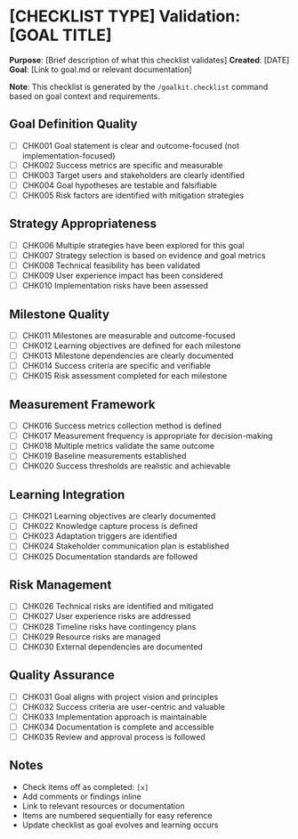 # [CHECKLIST TYPE] Validation: [GOAL TITLE]

**Purpose**: [Brief description of what this checklist validates]
**Created**: [DATE]
**Goal**: [Link to goal.md or relevant documentation]

**Note**: This checklist is generated by the `/goalkit.checklist` command based on goal context and requirements.

<!--
  ============================================================================
  IMPORTANT: The checklist items below are SAMPLE ITEMS for illustration only.

  The /goalkit.checklist command MUST replace these with actual items based on:
  - User's specific checklist request
  - Goal requirements from goal.md
  - Strategy context from strategies.md
  - Milestone definitions from milestones.md

  DO NOT keep these sample items in the generated checklist file.
  ============================================================================
-->

## Goal Definition Quality

- [ ] CHK001 Goal statement is clear and outcome-focused (not implementation-focused)
- [ ] CHK002 Success metrics are specific and measurable
- [ ] CHK003 Target users and stakeholders are clearly identified
- [ ] CHK004 Goal hypotheses are testable and falsifiable
- [ ] CHK005 Risk factors are identified with mitigation strategies

## Strategy Appropriateness

- [ ] CHK006 Multiple strategies have been explored for this goal
- [ ] CHK007 Strategy selection is based on evidence and goal metrics
- [ ] CHK008 Technical feasibility has been validated
- [ ] CHK009 User experience impact has been considered
- [ ] CHK010 Implementation risks have been assessed

## Milestone Quality

- [ ] CHK011 Milestones are measurable and outcome-focused
- [ ] CHK012 Learning objectives are defined for each milestone
- [ ] CHK013 Milestone dependencies are clearly documented
- [ ] CHK014 Success criteria are specific and verifiable
- [ ] CHK015 Risk assessment completed for each milestone

## Measurement Framework

- [ ] CHK016 Success metrics collection method is defined
- [ ] CHK017 Measurement frequency is appropriate for decision-making
- [ ] CHK018 Multiple metrics validate the same outcome
- [ ] CHK019 Baseline measurements established
- [ ] CHK020 Success thresholds are realistic and achievable

## Learning Integration

- [ ] CHK021 Learning objectives are clearly documented
- [ ] CHK022 Knowledge capture process is defined
- [ ] CHK023 Adaptation triggers are identified
- [ ] CHK024 Stakeholder communication plan is established
- [ ] CHK025 Documentation standards are followed

## Risk Management

- [ ] CHK026 Technical risks are identified and mitigated
- [ ] CHK027 User experience risks are addressed
- [ ] CHK028 Timeline risks have contingency plans
- [ ] CHK029 Resource risks are managed
- [ ] CHK030 External dependencies are documented

## Quality Assurance

- [ ] CHK031 Goal aligns with project vision and principles
- [ ] CHK032 Success criteria are user-centric and valuable
- [ ] CHK033 Implementation approach is maintainable
- [ ] CHK034 Documentation is complete and accessible
- [ ] CHK035 Review and approval process is followed

## Notes

- Check items off as completed: `[x]`
- Add comments or findings inline
- Link to relevant resources or documentation
- Items are numbered sequentially for easy reference
- Update checklist as goal evolves and learning occurs